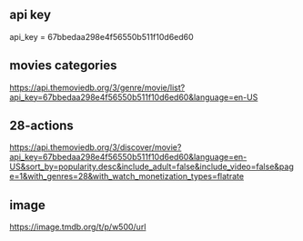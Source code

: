 
api key 
----------
api_key = 67bbedaa298e4f56550b511f10d6ed60




movies categories
---------------
https://api.themoviedb.org/3/genre/movie/list?api_key=67bbedaa298e4f56550b511f10d6ed60&language=en-US



28-actions
----------
https://api.themoviedb.org/3/discover/movie?api_key=67bbedaa298e4f56550b511f10d6ed60&language=en-US&sort_by=popularity.desc&include_adult=false&include_video=false&page=1&with_genres=28&with_watch_monetization_types=flatrate



image
-------
https://image.tmdb.org/t/p/w500/url




<!-- =login&response_type=code&redirect_uri=https%3A%2F%2Fauth0.openai.com%2Flogin%2Fca -->